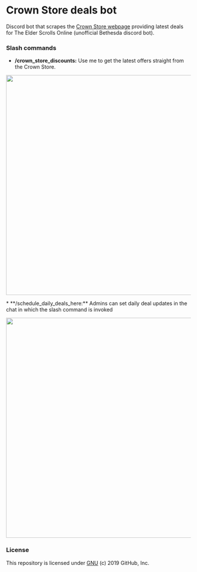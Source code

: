 #  Crown Store deals bot
Discord bot that scrapes the [Crown Store webpage](https://www.elderscrollsonline.com/en-us/crownstore) providing latest deals for The Elder Scrolls Online (unofficial Bethesda discord bot).

### Slash commands
* **/crown_store_discounts:** Use me to get the latest offers straight from the Crown Store.
<p align="left">
  <img src="https://github.com/MCilento93/crown_store_deals_bot/blob/master/images/sample_results.png" width="600px">
</p>
* **/schedule_daily_deals_here:** Admins can set daily deal updates in the chat in which the slash command is invoked
<p align="left">
  <img src="https://github.com/MCilento93/crown_store_deals_bot/blob/master/images/sample_scheduling.png" width="600px">
</p>

### License
This repository is licensed under [GNU](LICENSE) (c) 2019 GitHub, Inc.
